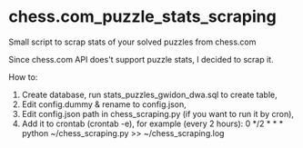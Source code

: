 # chess.com_puzzle_stats_scraping
Small script to scrap stats of your solved puzzles from chess.com

Since chess.com API does't support puzzle stats, I decided to scrap it.

How to:

1. Create database, run stats_puzzles_gwidon_dwa.sql to create table,
2. Edit config.dummy & rename to config.json,
3. Edit config.json path in chess_scraping.py (if you want to run it by cron),
4. Add it to crontab (crontab -e), for example (every 2 hours):
0 */2 * * * python ~/chess_scraping.py >> ~/chess_scraping.log

